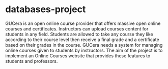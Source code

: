 # databases-project
GUCera is an open online course provider that offers massive open online courses and certificates. Instructors can upload courses content for students in any field. Students are allowed to take any course
they like according to their course level then receive a final grade and a certificate based on their grades
in the course. GUCera needs a system for managing online courses given to students by instructors.
The aim of the project is to implement an Online Courses website that provides these features to students
and professors.
